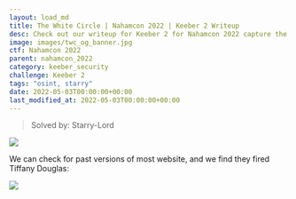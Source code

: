 ```yaml
---
layout: load_md
title: The White Circle | Nahamcon 2022 | Keeber 2 Writeup
desc: Check out our writeup for Keeber 2 for Nahamcon 2022 capture the flag competition.
image: images/twc_og_banner.jpg
ctf: Nahamcon 2022
parent: nahamcon_2022
category: keeber_security
challenge: Keeber 2
tags: "osint, starry"
date: 2022-05-03T00:00:00+00:00
last_modified_at: 2022-05-03T00:00:00+00:00
---
```



> Solved by: Starry-Lord

![](https://i.imgur.com/FEy7Elt.png)

We can check for past versions of most website, and we find they fired Tiffany Douglas:

![](https://i.imgur.com/3N5SVar.png)


